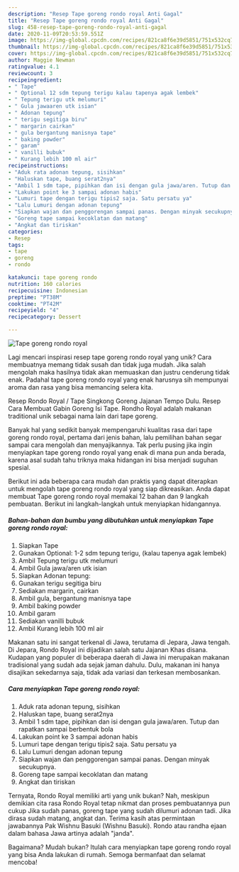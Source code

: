 ```yaml
---
description: "Resep Tape goreng rondo royal Anti Gagal"
title: "Resep Tape goreng rondo royal Anti Gagal"
slug: 458-resep-tape-goreng-rondo-royal-anti-gagal
date: 2020-11-09T20:53:59.551Z
image: https://img-global.cpcdn.com/recipes/821ca8f6e39d5851/751x532cq70/tape-goreng-rondo-royal-foto-resep-utama.jpg
thumbnail: https://img-global.cpcdn.com/recipes/821ca8f6e39d5851/751x532cq70/tape-goreng-rondo-royal-foto-resep-utama.jpg
cover: https://img-global.cpcdn.com/recipes/821ca8f6e39d5851/751x532cq70/tape-goreng-rondo-royal-foto-resep-utama.jpg
author: Maggie Newman
ratingvalue: 4.1
reviewcount: 3
recipeingredient:
- " Tape"
- " Optional 12 sdm tepung terigu kalau tapenya agak lembek"
- " Tepung terigu utk melumuri"
- " Gula jawaaren utk isian"
- " Adonan tepung"
- " terigu segitiga biru"
- " margarin cairkan"
- " gula bergantung manisnya tape"
- " baking powder"
- " garam"
- " vanilli bubuk"
- " Kurang lebih 100 ml air"
recipeinstructions:
- "Aduk rata adonan tepung, sisihkan"
- "Haluskan tape, buang serat2nya"
- "Ambil 1 sdm tape, pipihkan dan isi dengan gula jawa/aren. Tutup dan rapatkan sampai berbentuk bola"
- "Lakukan point ke 3 sampai adonan habis"
- "Lumuri tape dengan terigu tipis2 saja. Satu persatu ya"
- "Lalu Lumuri dengan adonan tepung"
- "Siapkan wajan dan penggorengan sampai panas. Dengan minyak secukupnya."
- "Goreng tape sampai kecoklatan dan matang"
- "Angkat dan tiriskan"
categories:
- Resep
tags:
- tape
- goreng
- rondo

katakunci: tape goreng rondo 
nutrition: 160 calories
recipecuisine: Indonesian
preptime: "PT38M"
cooktime: "PT42M"
recipeyield: "4"
recipecategory: Dessert

---
```



![Tape goreng rondo royal](https://img-global.cpcdn.com/recipes/821ca8f6e39d5851/751x532cq70/tape-goreng-rondo-royal-foto-resep-utama.jpg)

Lagi mencari inspirasi resep tape goreng rondo royal yang unik? Cara membuatnya memang tidak susah dan tidak juga mudah. Jika salah mengolah maka hasilnya tidak akan memuaskan dan justru cenderung tidak enak. Padahal tape goreng rondo royal yang enak harusnya sih mempunyai aroma dan rasa yang bisa memancing selera kita.

Resep Rondo Royal / Tape Singkong Goreng Jajanan Tempo Dulu. Resep Cara Membuat Gabin Goreng Isi Tape. Rondho Royal adalah makanan traditional unik sebagai nama lain dari tape goreng.

Banyak hal yang sedikit banyak mempengaruhi kualitas rasa dari tape goreng rondo royal, pertama dari jenis bahan, lalu pemilihan bahan segar sampai cara mengolah dan menyajikannya. Tak perlu pusing jika ingin menyiapkan tape goreng rondo royal yang enak di mana pun anda berada, karena asal sudah tahu triknya maka hidangan ini bisa menjadi suguhan spesial.


Berikut ini ada beberapa cara mudah dan praktis yang dapat diterapkan untuk mengolah tape goreng rondo royal yang siap dikreasikan. Anda dapat membuat Tape goreng rondo royal memakai 12 bahan dan 9 langkah pembuatan. Berikut ini langkah-langkah untuk menyiapkan hidangannya.

<!--inarticleads1-->

##### Bahan-bahan dan bumbu yang dibutuhkan untuk menyiapkan Tape goreng rondo royal:

1. Siapkan  Tape
1. Gunakan  Optional: 1-2 sdm tepung terigu, (kalau tapenya agak lembek)
1. Ambil  Tepung terigu utk melumuri
1. Ambil  Gula jawa/aren utk isian
1. Siapkan  Adonan tepung:
1. Gunakan  terigu segitiga biru
1. Sediakan  margarin, cairkan
1. Ambil  gula, bergantung manisnya tape
1. Ambil  baking powder
1. Ambil  garam
1. Sediakan  vanilli bubuk
1. Ambil  Kurang lebih 100 ml air


Makanan satu ini sangat terkenal di Jawa, terutama di Jepara, Jawa tengah. Di Jepara, Rondo Royal ini dijadikan salah satu Jajanan Khas disana. Kudapan yang populer di beberapa daerah di Jawa ini merupakan makanan tradisional yang sudah ada sejak jaman dahulu. Dulu, makanan ini hanya disajikan sekedarnya saja, tidak ada variasi dan terkesan membosankan. 

<!--inarticleads2-->

##### Cara menyiapkan Tape goreng rondo royal:

1. Aduk rata adonan tepung, sisihkan
1. Haluskan tape, buang serat2nya
1. Ambil 1 sdm tape, pipihkan dan isi dengan gula jawa/aren. Tutup dan rapatkan sampai berbentuk bola
1. Lakukan point ke 3 sampai adonan habis
1. Lumuri tape dengan terigu tipis2 saja. Satu persatu ya
1. Lalu Lumuri dengan adonan tepung
1. Siapkan wajan dan penggorengan sampai panas. Dengan minyak secukupnya.
1. Goreng tape sampai kecoklatan dan matang
1. Angkat dan tiriskan


Ternyata, Rondo Royal memiliki arti yang unik bukan? Nah, meskipun demikian cita rasa Rondo Royal tetap nikmat dan proses pembuatannya pun cukup Jika sudah panas, goreng tape yang sudah dilumuri adonan tadi. Jika dirasa sudah matang, angkat dan. Terima kasih atas permintaan jawabannya Pak Wishnu Basuki (Wishnu Basuki). Rondo atau randha ejaan dalam bahasa Jawa artinya adalah &#34;janda&#34;. 

Bagaimana? Mudah bukan? Itulah cara menyiapkan tape goreng rondo royal yang bisa Anda lakukan di rumah. Semoga bermanfaat dan selamat mencoba!
